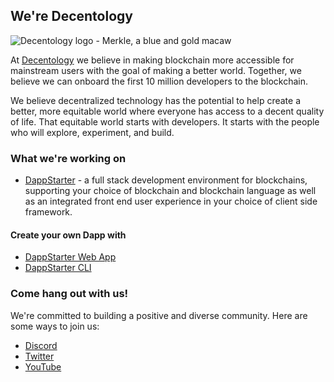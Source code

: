 
## We're Decentology
![Decentology logo - Merkle, a blue and gold macaw](https://user-images.githubusercontent.com/34313413/137023764-505304e6-10ad-4e30-a41a-e9c11f75dc6d.png)

At [Decentology](https://www.decentology.com/) we believe in making blockchain more accessible for mainstream users with the goal of making a better world. Together, we believe we can onboard the first 10 million developers to the blockchain.

We believe decentralized technology has the potential to help create a better, more equitable world where everyone has access to a decent quality of life. That equitable world starts with developers. It starts with the people who will explore, experiment, and build. 

### What we're working on
- [DappStarter](https://dappstarter.decentology.com/) - a full stack development environment for blockchains, supporting your choice of blockchain and blockchain language as well as an integrated front end user experience in your choice of client side framework.
#### Create your own Dapp with 
- [DappStarter Web App](https://docs.decentology.com/create-your-dapp/dappstarter-web-app)
- [DappStarter CLI](https://docs.decentology.com/create-your-dapp/dappstarter-cli)  

### Come hang out with us!
We're committed to building a positive and diverse community. Here are some ways to join us:
- [Discord](https://discord.gg/uqecGxg)
- [Twitter](https://twitter.com/decentology)
- [YouTube](https://www.youtube.com/decentology)
